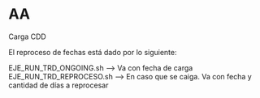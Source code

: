 # AA

Carga CDD

El reproceso de fechas está dado por lo siguiente:

EJE_RUN_TRD_ONGOING.sh --> Va con fecha de carga
EJE_RUN_TRD_REPROCESO.sh --> En caso que se caiga. Va con fecha y cantidad de días a reprocesar
